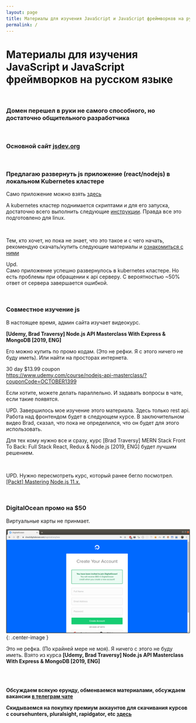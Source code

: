 ```yaml
---
layout: page
title: Материалы для изучения JavaScript и JavaScript фреймворков на русском языке
permalink: /
---
```


# Материалы для изучения JavaScript и JavaScript фреймворков на русском языке

<br/>

### Домен перешел в руки не самого способного, но достаточно общительного разработчика

<br/>

### Основной сайт <a href="https://jsdev.org">jsdev.org</a>

<br/>

### Предлагаю развернуть js приложение (react/nodejs) в локальном Kubernetes кластере

Само приложение можно взять <a href="https://github.com/marley-nodejs/MERN-Stack-Front-To-Back-v2.0">здесь</a>

А kubernetes кластер поднимается скриптами и для его запуска, достаточно всего выполнить следующие <a href="https://sysadm.ru//linux/servers/containers/kubernetes/kubeadm/prepared-cluster/">инструкции</a>. Правда все это подготовлено для linux.

<br/>

Тем, кто хочет, но пока не знает, что это такое и с чего начать, рекомендую скачать/купить следующие материалы и <a href="/courses/eng/">ознакомиться с ними</a>

Upd.  
Само приложение успешно развернулось в kubernetes кластере. Но есть проблемы при обращении к api серверу. С вероятностью ~50% ответ от сервера завершается ошибкой.

<br/>

### Совместное изучение js

В настоящее время, админ сайта изучает видеокурс.

**[Udemy, Brad Traversy] Node.js API Masterclass With Express & MongoDB [2019, ENG]**

Его можно купить по промо кодам. (Это не рефки. Я с этого ничего не буду иметь). Или найти на просторах интернета.

30 day \$13.99 coupon  
https://www.udemy.com/course/nodejs-api-masterclass/?couponCode=OCTOBER1399

Если хотите, можете делать параллельно. И задавать вопросы в чате, если такие появятся.

UPD. Завершилось мое изучение этого материала. Здесь только rest api. Работа над фронтендом будет в следующем курсе. В заключительном видео Brad, сказал, что пока не определился, что он будет для этого использовать.

Для тех кому нужно все и сразу, курс [Brad Traversy] MERN Stack Front To Back: Full Stack React, Redux & Node.js [2019, ENG] будет лучшим решением.

<br/>

UPD. Нужно пересмотреть курс, который ранее бегло посмотрел. <a href="https://github.com/marley-nodejs/Mastering-Node.js-11.x">[Packt] Mastering Node.js 11.x. </a>

<br/>

### DigitalOcean промо на \$50

Виртуальные карты не принмает.

![DigitalOcean промо на $50](/img/digitalocean-promo.png 'DigitalOcean промо на $50'){: .center-image }

Это не рефка. (По крайней мере не моя). Я ничего с этого не буду иметь. Взято из курса **[Udemy, Brad Traversy] Node.js API Masterclass With Express & MongoDB [2019, ENG]**

<br/>
<br/>

**Обсуждаем всякую ерунду, обменваемся материалами, обсуждаем вакансии <a href="/chat/">в телеграм чате</a>**

**Скидываемся на покупку премиум аккаунтов для скачивания курсов с coursehunters, pluralsight, rapidgator, etc <a href="/coursehunters-skladchina/">здесь</a>**
